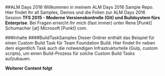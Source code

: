 ##ALM Days 2016
Willkommen in meinem ALM Days 2016 Sample Repo. Hier findet Ihr all Samples, Demos und die Folien zur ALM Days 2016 Session 
**TFS 2015 - Moderne Versionskontrolle (Git) und Buildsystem fürs Enterprise**. Bei Fragen erreicht Ihr mich (fast immer) unter
Rene [Punkt] Schumacher [at] Microsoft [Punkt] com.

###Inhalte
####BuildTaskSamples
Dieser Ordner enthält das Beispiel für einen Custom Build Task für Team Foundation Build. Hier findet Ihr neben dem eigentlich
Task auch die notwendigen Infrastrukturteile (Gulp, custom scripts), um einen Build-Prozess für solche Custom Build Tasks
aufzubauen.

**Weiterer Content folgt**